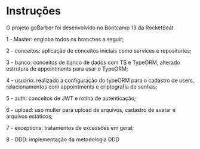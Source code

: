 # Instruções

O projeto goBarber foi desenvolvido no Bootcamp 13 da RocketSeat

1 - Master: engloba todos os branches a seguir;

2 - conceitos: aplicação de conceitos iniciais como services e repositories;

3 - banco: conceitos de banco de dados com TS e TypeORM, alterado estrutura de appointments para usar o TypeORM;

4 - usuario: realizado a configuração do typeORM para o cadastro de users, relacionamentos com appointments e criptografia de senhas;

5 - auth: conceitos de JWT e rotina de autenticação;

6 - upload: uso multer para upload de arquivos, cadastro de avatar e arquivos estáticos;

7 - exceptions: tratamentos de excessões em geral;

8 - DDD: implementação da metodologia DDD
